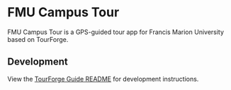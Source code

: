 # FMU Campus Tour
FMU Campus Tour is a GPS-guided tour app for Francis Marion University based on TourForge.

## Development
View the [TourForge Guide README](https://github.com/tourforge/guide) for development instructions.
